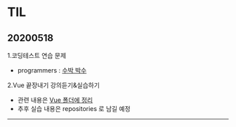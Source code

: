# TIL
## 20200518
1.코딩테스트 연습 문제
- programmers : [수박 박수](https://github.com/jina95/TIL/blob/master/Algorithm/LEVEL%201/%EC%88%98%EB%B0%95%20%EB%B0%95%EC%88%98.html)

2.Vue 끝장내기 강의듣기&실습하기 
- 관련 내용은 [Vue 폴더에 정리](https://github.com/jina95/TIL/blob/master/Vue/Vue%20%EB%81%9D%EC%9E%A5%EB%82%B4%EA%B8%B0.md)
- 추후 실습 내용은 repositories 로 남길 예정

<hr/>





